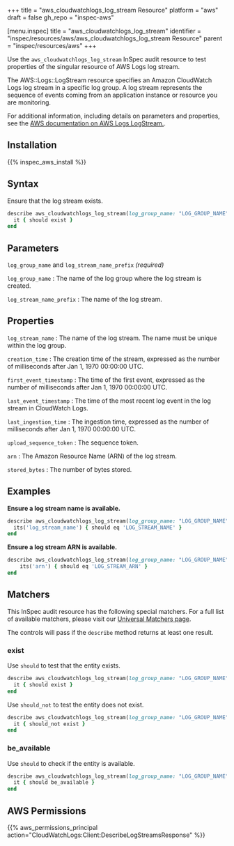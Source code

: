 +++
title = "aws_cloudwatchlogs_log_stream Resource"
platform = "aws"
draft = false
gh_repo = "inspec-aws"

[menu.inspec]
title = "aws_cloudwatchlogs_log_stream"
identifier = "inspec/resources/aws/aws_cloudwatchlogs_log_stream Resource"
parent = "inspec/resources/aws"
+++

Use the `aws_cloudwatchlogs_log_stream` InSpec audit resource to test properties of the singular resource of AWS Logs log stream.

The AWS::Logs::LogStream resource specifies an Amazon CloudWatch Logs log stream in a specific log group. A log stream represents the sequence of events coming from an application instance or resource you are monitoring.

For additional information, including details on parameters and properties, see the [AWS documentation on AWS Logs LogStream.](https://docs.aws.amazon.com/AWSCloudFormation/latest/UserGuide/aws-resource-logs-logstream.html).

## Installation

{{% inspec_aws_install %}}

## Syntax

Ensure that the log stream exists.

```ruby
describe aws_cloudwatchlogs_log_stream(log_group_name: "LOG_GROUP_NAME", log_stream_name_prefix: 'LOG_STREAM_NAME') do
  it { should exist }
end
```

## Parameters

`log_group_name` and `log_stream_name_prefix` _(required)_

`log_group_name`
: The name of the log group where the log stream is created.

`log_stream_name_prefix`
: The name of the log stream.

## Properties

`log_stream_name`
: The name of the log stream. The name must be unique within the log group.

`creation_time`
: The creation time of the stream, expressed as the number of milliseconds after Jan 1, 1970 00:00:00 UTC.

`first_event_timestamp`
: The time of the first event, expressed as the number of milliseconds after Jan 1, 1970 00:00:00 UTC.

`last_event_timestamp`
: The time of the most recent log event in the log stream in CloudWatch Logs.

`last_ingestion_time`
: The ingestion time, expressed as the number of milliseconds after Jan 1, 1970 00:00:00 UTC.

`upload_sequence_token`
: The sequence token.

`arn`
: The Amazon Resource Name (ARN) of the log stream.

`stored_bytes`
: The number of bytes stored.

## Examples

**Ensure a log stream name is available.**

```ruby
describe aws_cloudwatchlogs_log_stream(log_group_name: "LOG_GROUP_NAME", log_stream_name_prefix: 'LOG_STREAM_NAME') do
  its('log_stream_name') { should eq 'LOG_STREAM_NAME' }
end
```

**Ensure a log stream ARN is available.**

```ruby
describe aws_cloudwatchlogs_log_stream(log_group_name: "LOG_GROUP_NAME", log_stream_name_prefix: 'LOG_STREAM_NAME') do
    its('arn') { should eq 'LOG_STREAM_ARN' }
end
```

## Matchers

This InSpec audit resource has the following special matchers. For a full list of available matchers, please visit our [Universal Matchers page](https://www.inspec.io/docs/reference/matchers/).

The controls will pass if the `describe` method returns at least one result.

### exist

Use `should` to test that the entity exists.

```ruby
describe aws_cloudwatchlogs_log_stream(log_group_name: "LOG_GROUP_NAME", log_stream_name_prefix: 'LOG_STREAM_NAME') do
  it { should exist }
end
```

Use `should_not` to test the entity does not exist.

```ruby
describe aws_cloudwatchlogs_log_stream(log_group_name: "LOG_GROUP_NAME", log_stream_name_prefix: 'LOG_STREAM_NAME') do
  it { should_not exist }
end
```

### be_available

Use `should` to check if the entity is available.

```ruby
describe aws_cloudwatchlogs_log_stream(log_group_name: "LOG_GROUP_NAME", log_stream_name_prefix: 'LOG_STREAM_NAME') do
  it { should be_available }
end
```

## AWS Permissions

{{% aws_permissions_principal action="CloudWatchLogs:Client:DescribeLogStreamsResponse" %}}
